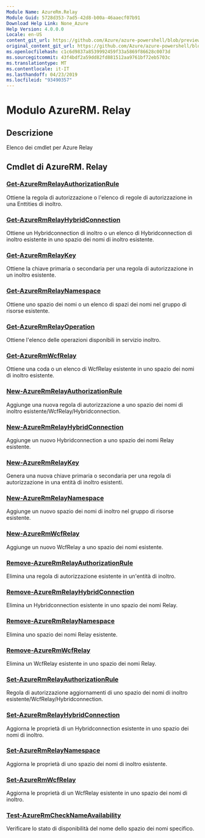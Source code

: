 ```yaml
---
Module Name: AzureRm.Relay
Module Guid: 5728d353-7ad5-42d8-b00a-46aaecf07b91
Download Help Link: None_Azure
Help Version: 4.0.0.0
Locale: en-US
content_git_url: https://github.com/Azure/azure-powershell/blob/preview/src/ResourceManager/Relay/Commands.Relay/help/AzureRM.Relay.md
original_content_git_url: https://github.com/Azure/azure-powershell/blob/preview/src/ResourceManager/Relay/Commands.Relay/help/AzureRM.Relay.md
ms.openlocfilehash: c1c6d9837a8539992459f33a5869f86628c0073d
ms.sourcegitcommit: 43f4bdf2a59dd82fd881512aa9761bf72eb5703c
ms.translationtype: MT
ms.contentlocale: it-IT
ms.lasthandoff: 04/23/2019
ms.locfileid: "93490357"
---
```

# Modulo AzureRM. Relay
## Descrizione
Elenco dei cmdlet per Azure Relay

## Cmdlet di AzureRM. Relay
### [Get-AzureRmRelayAuthorizationRule](Get-AzureRmRelayAuthorizationRule.md)
Ottiene la regola di autorizzazione o l'elenco di regole di autorizzazione in una Enttities di inoltro.

### [Get-AzureRmRelayHybridConnection](Get-AzureRmRelayHybridConnection.md)
Ottiene un Hybridconnection di inoltro o un elenco di Hybridconnection di inoltro esistente in uno spazio dei nomi di inoltro esistente.

### [Get-AzureRmRelayKey](Get-AzureRmRelayKey.md)
Ottiene la chiave primaria o secondaria per una regola di autorizzazione in un inoltro esistente.

### [Get-AzureRmRelayNamespace](Get-AzureRmRelayNamespace.md)
Ottiene uno spazio dei nomi o un elenco di spazi dei nomi nel gruppo di risorse esistente.

### [Get-AzureRmRelayOperation](Get-AzureRmRelayOperation.md)
Ottiene l'elenco delle operazioni disponibili in servizio inoltro.

### [Get-AzureRmWcfRelay](Get-AzureRmWcfRelay.md)
Ottiene una coda o un elenco di WcfRelay esistente in uno spazio dei nomi di inoltro esistente.

### [New-AzureRmRelayAuthorizationRule](New-AzureRmRelayAuthorizationRule.md)
Aggiunge una nuova regola di autorizzazione a uno spazio dei nomi di inoltro esistente/WcfRelay/Hybridconnection.

### [New-AzureRmRelayHybridConnection](New-AzureRmRelayHybridConnection.md)
Aggiunge un nuovo Hybridconnection a uno spazio dei nomi Relay esistente.

### [New-AzureRmRelayKey](New-AzureRmRelayKey.md)
Genera una nuova chiave primaria o secondaria per una regola di autorizzazione in una entità di inoltro esistenti.

### [New-AzureRmRelayNamespace](New-AzureRmRelayNamespace.md)
Aggiunge un nuovo spazio dei nomi di inoltro nel gruppo di risorse esistente.

### [New-AzureRmWcfRelay](New-AzureRmWcfRelay.md)
Aggiunge un nuovo WcfRelay a uno spazio dei nomi esistente.

### [Remove-AzureRmRelayAuthorizationRule](Remove-AzureRmRelayAuthorizationRule.md)
Elimina una regola di autorizzazione esistente in un'entità di inoltro.

### [Remove-AzureRmRelayHybridConnection](Remove-AzureRmRelayHybridConnection.md)
Elimina un Hybridconnection esistente in uno spazio dei nomi Relay.

### [Remove-AzureRmRelayNamespace](Remove-AzureRmRelayNamespace.md)
Elimina uno spazio dei nomi Relay esistente.

### [Remove-AzureRmWcfRelay](Remove-AzureRmWcfRelay.md)
Elimina un WcfRelay esistente in uno spazio dei nomi Relay.

### [Set-AzureRmRelayAuthorizationRule](Set-AzureRmRelayAuthorizationRule.md)
Regola di autorizzazione aggiornamenti di uno spazio dei nomi di inoltro esistente/WcfRelay/Hybridconnection.

### [Set-AzureRmRelayHybridConnection](Set-AzureRmRelayHybridConnection.md)
Aggiorna le proprietà di un Hybridconnection esistente in uno spazio dei nomi di inoltro.

### [Set-AzureRmRelayNamespace](Set-AzureRmRelayNamespace.md)
Aggiorna le proprietà di uno spazio dei nomi di inoltro esistente.

### [Set-AzureRmWcfRelay](Set-AzureRmWcfRelay.md)
Aggiorna le proprietà di un WcfRelay esistente in uno spazio dei nomi di inoltro.

### [Test-AzureRmCheckNameAvailability](Test-AzureRmCheckNameAvailability.md)
Verificare lo stato di disponibilità del nome dello spazio dei nomi specifico.

